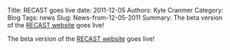 Title: RECAST goes live
date: 2011-12-05
Authors: Kyle Cranmer
Category: Blog
Tags: news
Slug: News-from-12-05-2011
Summary:  The beta version of the <a href="http//recast.perimeterinstitute.ca/">RECAST website</a> goes live!

 

 The beta version of the <a href="http//recast.perimeterinstitute.ca/">RECAST website</a> goes live!

 